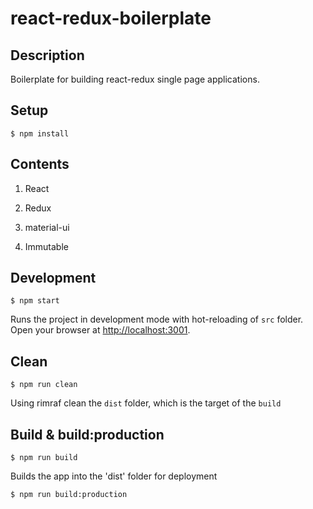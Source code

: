 react-redux-boilerplate
=========================
## Description
Boilerplate for building react-redux single page applications.

## Setup

```
$ npm install
```

## Contents

1. React

2. Redux

3. material-ui

4. Immutable

## Development
```
$ npm start
```
Runs the project in development mode with hot-reloading of `src` folder.
Open your browser at [http://localhost:3001](http://localhost:3001).

## Clean
```
$ npm run clean
```
Using rimraf clean the `dist` folder, which is the target of the `build`

## Build & build:production
```
$ npm run build
```
Builds the app into the 'dist' folder for deployment
```
$ npm run build:production
```
